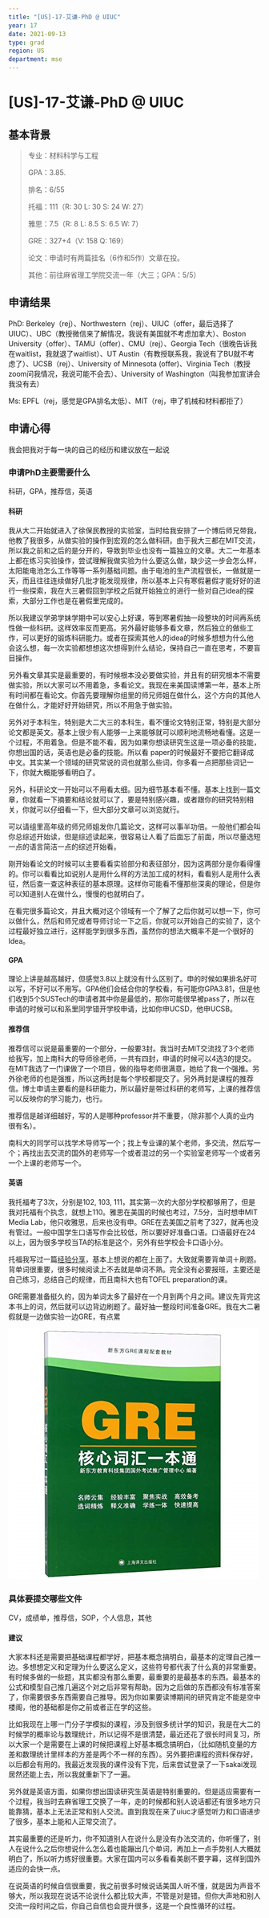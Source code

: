 ```yaml
---
title: "[US]-17-艾谦-PhD @ UIUC"
year: 17
date: 2021-09-13
type: grad
region: US
department: mse
---
```


# [US]-17-艾谦-PhD @ UIUC

## 基本背景

> 专业：材料科学与工程
>
> GPA：3.85.
>
> 排名：6/55
>
> 托福：111（R: 30 L: 30 S: 24 W: 27）
>
> 雅思：7.5（R: 8 L: 8.5 S: 6.5 W: 7）
>
> GRE：327+4（V: 158 Q: 169）
>
> 论文：申请时有两篇挂名（6作和5作）文章在投。
>
> 其他：前往麻省理工学院交流一年（大三；GPA：5/5）

## 申请结果

PhD: Berkeley（rej）、Northwestern（rej）、UIUC（offer，最后选择了UIUC）、UBC（教授微信来了解情况，我说有美国就不考虑加拿大）、Boston University（offer）、TAMU（offer）、CMU（rej）、Georgia Tech（很晚告诉我在waitlist，我就退了waitlist）、UT Austin（有教授联系我，我说有了BU就不考虑了）、UCSB（rej）、University of Minnesota (offer)、Virginia Tech（教授zoom问我情况，我说可能不会去）、University of Washington（叫我参加宣讲会我没有去）

Ms: EPFL（rej，感觉是GPA排名太低）、MIT（rej，申了机械和材料都拒了）

## 申请心得

我会把我对于每一块的自己的经历和建议放在一起说

### 申请PhD主要需要什么

科研，GPA，推荐信，英语

#### 科研

我从大二开始就进入了徐保民教授的实验室，当时给我安排了一个博后师兄带我，他教了我很多，从做实验的操作到宏观的怎么做科研。由于我大三都在MIT交流，所以我之前和之后的是分开的，导致到毕业也没有一篇独立的文章。大二一年基本上都在练习实验操作，尝试理解我做实验为什么要这么做，缺少这一步会怎么样，太阳能电池怎么工作等等一系列基础问题。由于电池的生产流程很长，一做就是一天，而且往往连续做好几批才能发现规律，所以基本上只有寒假暑假才能好好的进行一些探索，我在大三暑假回到学校之后就开始独立的进行一些对自己idea的探索，大部分工作也是在暑假里完成的。

所以我建议学弟学妹学期中可以安心上好课，等到寒暑假抽一段整块的时间再系统性做一些科研。这样效率反而更高。另外最好能够多看文章，然后独立的做些工作，可以更好的锻炼科研能力。或者在探索其他人的idea的时候多想想为什么他会这么想，每一次实验都想想这次想得到什么结论，保持自己一直在思考，不要盲目操作。

另外看文章其实是最重要的，有时候根本没必要做实验，并且有的研究根本不需要做实验，所以大家可以不用着急，多看论文。我现在来美国读博第一年，基本上所有时间都在看论文。你首先要理解你组里的师兄师姐在做什么，这个方向的其他人在做什么，才能好好开始研究，所以不用急于做实验。

另外对于本科生，特别是大二大三的本科生，看不懂论文特别正常，特别是大部分论文都是英文。基本上很少有人能够一上来能够就可以顺利地流畅地看懂。这是一个过程，不用着急。但是不能不看，因为如果你想读研究生这是一项必备的技能，你想出国的话，英语也是必备的技能。所以看 paper的时候最好不要把它翻译成中文。其实某一个领域的研究常说的词也就那么些词，你多看一点把那些词记一下，你就大概能够看明白了。

另外，科研论文一开始可以不用看太细。因为细节基本看不懂。基本上找到一篇文章，你就看一下摘要和结论就可以了，要是特别感兴趣，或者跟你的研究特别相关，你就可以仔细看一下，但大部分文章可以浏览就行。

可以请组里高年级的师兄师姐发你几篇论文，这样可以事半功倍。一般他们都会叫你总综述开始读，但是综述读起来，很容易让人看了后面忘了前面，所以尽量选短一点的语言简洁一点的综述开始看。

刚开始看论文的时候可以主要看看实验部分和表征部分，因为这两部分是你看得懂的。你可以看看比如说别人是用什么样的方法加工成的材料，看看别人是用什么表征，然后查一查这种表征的基本原理。这样你可能看不懂那些深奥的理论，但是你可以知道别人在做什么，慢慢的也就明白了。

在看完很多篇论文，并且大概对这个领域有一个了解了之后你就可以想一下，你可以做什么，然后和师兄或者导师讨论一下之后，你就可以开始自己的实验了，这个过程最好独立进行，这样能学到很多东西，虽然你的想法大概率不是一个很好的Idea。

#### GPA

理论上讲是越高越好，但感觉3.8以上就没有什么区别了。申的时候如果排名好可以写，不好可以不用写。GPA他们会结合你的学校看，有可能你GPA3.81，但是他们收到5个SUSTech的申请者其中你是最低的，那你可能很早被pass了，所以在申请的时候可以和系里同学错开学校申请，比如你申UCSD，他申UCSB。

#### 推荐信

推荐信可以说是最重要的一个部分，一般要3封。我当时去MIT交流找了3个老师给我写，加上南科大的导师徐老师，一共有四封，申请的时候可以4选3的提交。在MIT我选了一门课做了一个项目，做的指导老师很满意，她给了我一个强推。另外徐老师的也是强推，所以这两封是每个学校都提交了。另外两封是课程的推荐信。博士申请主要看的是科研能力，所以最好是带过科研的老师写，上课的推荐信可以反映你的学习能力，也行。

推荐信是越详细越好，写的人是哪种professor并不重要，（除非那个人真的业内很有名）。

南科大的同学可以找学术导师写一个；找上专业课的某个老师，多交流，然后写一个；再找出去交流的国外的老师写一个或者混过的另一个实验室老师写一个或者另一个上课的老师写一个。

#### 英语

我托福考了3次，分别是102, 103, 111，其实第一次的大部分学校都够用了，但是我对托福有个执念，就想上110。雅思在美国的时候也考过，7.5分，当时想申MIT Media Lab，他只收雅思，后来也没有申。GRE在去美国之前考了327，就再也没有管过。一般中国学生口语写作会比较低，所以要好好准备口语。口语最好在24以上，因为很多学校当TA的标准是这个，另外有些学校会卡口语小分。

托福我写过一篇[经验分享](https://zhuanlan.zhihu.com/p/336296223)，基本上想说的都在上面了。大致就需要背单词＋刷题。背单词很重要，很多时候阅读上不去就是单词不熟。完全没有必要报班，主要还是自己练习，总结自己的规律，而且南科大也有TOFEL preparation的课。

GRE需要准备挺久的，因为单词太多了最好在一个月到两个月之间。建议先背完这本书上的词，然后就可以边背边刷题了。最好抽一整段时间准备GRE。我在大二暑假就是一边做实验一边GRE，有点累

![image-20210913000516625](image-20210913000516625.png)

### 具体要提交哪些文件

CV，成绩单，推荐信，SOP，个人信息，其他

#### 建议

大家本科还是需要把基础课程都学好，把基本概念搞明白，最基本的定理自己推一边。多想想定义和定理为什么要这么定义，这些符号都代表了什么真的非常重要。有时候多做的一些题，其实都没有那么重要，最重要的是最基本的东西。最基本的公式和模型自己推几遍这个对之后非常有帮助。因为之后做的东西都没有标准答案了，你需要很多东西需要自己推导。因为你如果要读博期间的研究肯定不能是空中楼阁，他的基础都是你之前或者正在学的这些。

比如我现在上哪一门分子学模拟的课程，涉及到很多统计学的知识，我是在大二的时候学的概率论与数理统计，所以记得不是很清楚，最近还花了很长时间复习，所以大家一个是需要在上课的时候把课程上好基本概念搞明白，（比如随机变量的方差和数理统计里样本的方差是两个不一样的东西）。另外要把课程的资料保存好，以后都会有用的。我最近发现我的课件没有下完，后来尝试登录了一下sakai发现居然还能上去，所以我就重新下了一遍。

另外就是英语方面，如果你想出国读研究生英语是特别重要的。但是适应需要有一个过程，我当时去麻省理工交换了一年，走的时候都和别人说话都还有很多地方只能靠猜，基本上无法正常和别人交流。直到我现在来了uiuc才感觉听力和口语进步了很多，基本上能和人正常交流了。

其实最重要的还是听力，你不知道别人在说什么是没有办法交流的，你听懂了，别人在说什么之后你想说什么怎么着也能蹦出几个单词，再加上一点手势别人大概就明白了，所以听力练好很重要。大家在国内可以多看看美剧不要字幕，这样到国外适应的会快一点。

在说英语的时候自信很重要，我之前很多时候说话美国人听不懂，就是因为声音不够大，所以我现在说话不论说什么都比较大声，不管是对是错。但你大声地和别人交流一段时间之后，你自己自信也会提升很多，这是一个良性循环的过程。
